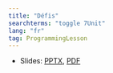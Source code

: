 ```yaml
---
title: "Défis"
searchterms: "toggle 7Unit"
lang: "fr"
tag: ProgrammingLesson
---
```

 <ul>
 <li class="ng-binding">Slides:
 <a href="ProgrammingLessons/FLL-RD-25-U7-Défis.pptx">PPTX</a>,
 <a href="ProgrammingLessons/FLL-RD-25-U7-Défis.pdf">PDF</a>
 </li>
 </ul>
